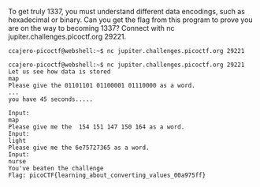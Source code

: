 To get truly 1337, you must understand different data encodings, such as hexadecimal or binary. Can you get the flag from this program to prove you are on the way to becoming 1337? Connect with nc jupiter.challenges.picoctf.org 29221.

	ccajero-picoctf@webshell:~$ nc jupiter.challenges.picoctf.org 29221

	ccajero-picoctf@webshell:~$ nc jupiter.challenges.picoctf.org 29221
	Let us see how data is stored
	map
	Please give the 01101101 01100001 01110000 as a word.
	...
	you have 45 seconds.....
	
	Input:
	map
	Please give me the  154 151 147 150 164 as a word.
	Input:
	light
	Please give me the 6e75727365 as a word.
	Input:
	nurse
	You've beaten the challenge
	Flag: picoCTF{learning_about_converting_values_00a975ff}